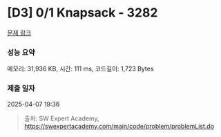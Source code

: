 # [D3] 0/1 Knapsack - 3282 

[문제 링크](https://swexpertacademy.com/main/code/problem/problemDetail.do?contestProbId=AWBJAVpqrzQDFAWr) 

### 성능 요약

메모리: 31,936 KB, 시간: 111 ms, 코드길이: 1,723 Bytes

### 제출 일자

2025-04-07 19:36



> 출처: SW Expert Academy, https://swexpertacademy.com/main/code/problem/problemList.do